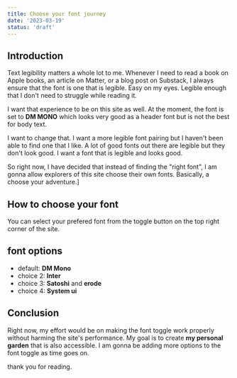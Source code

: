 ```yaml
---
title: Choose your font journey
date: '2023-03-19'
status: 'draft'
---
```


## Introduction

Text legibility matters a whole lot to me. Whenever I need to read a book on Apple books,
an article on Matter, or a blog post on Substack, I always ensure that the font is one that is legible. Easy on my eyes.
Legible enough that I don't need to struggle while reading it.

I want that experience to be on this site as well.
At the moment, the font is set to **DM MONO** which looks very good as a header font but is not the best for body text.

I want to change that. I want a more legible font pairing but I haven't been able to find one that I like. A lot of good fonts out there
are legible but they don't look good. I want a font that is legible and looks good.

So right now, I have decided that instead of finding the "right font", I am gonna allow explorers of this site choose their own fonts.
Basically, a choose your adventure.]

## How to choose your font

You can select your prefered font from the toggle button on the top right corner of the site.

## font options

- default: **DM Mono**
- choice 2: **Inter**
- choice 3: **Satoshi** and **erode**
- choice 4: **System ui**

## Conclusion

Right now, my effort would be on making the font toggle work properly without harming the site's performance.
My goal is to create **my personal garden** that is also accessible. I am gonna be adding more options to the font toggle as time goes on.

thank you for reading.
